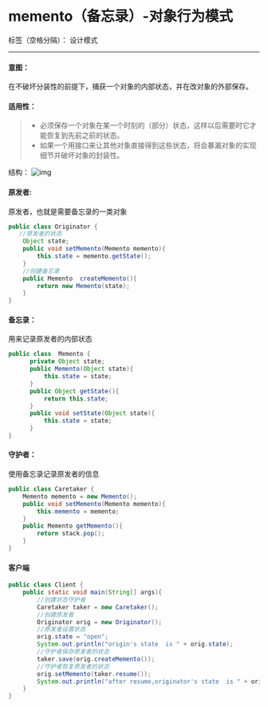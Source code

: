 # memento（备忘录）-对象行为模式

标签（空格分隔）： 设计模式

---
#### 意图：
在不破坏分装性的前提下，捕获一个对象的内部状态，并在改对象的外部保存。
#### 适用性：
> * 必须保存一个对象在某一个时刻的（部分）状态，这样以后需要时它才能恢复到先前之前的状态。
> * 如果一个用接口来让其他对象直接得到这些状态，将会暴漏对象的实现细节并破坏对象的封装性。

结构：
![img](http://7xawio.com1.z0.glb.clouddn.com/design_pattern_memento.png)
#### 原发者:
原发者，也就是需要备忘录的一类对象
```java
public class Originator {
   //原发者的状态
	Object state;
	public void setMemento(Memento memento){
		this.state = memento.getState();
	}
    //创建备忘录
	public Memento  createMemento(){
		return new Memento(state);
	}
}
```
#### 备忘录：
用来记录原发者的内部状态
```java
public class  Memento {
      private Object state;
      public Memento(Object state){
    	  this.state = state;
      }
      public Object getState(){
    	  return this.state;
      }
      public void setState(Object state){
    	  this.state = state;
      }
}
```
#### 守护者：
使用备忘录记录原发者的信息
```java
public class Caretaker {
	Memento memento = new Memento(); 
	public void setMemento(Memento memento){
     	this.memento = memento;
	}
	public Memento getMemento(){
		return stack.pop();
	}
}
```
#### 客户端
```java
public class Client {
	public static void main(String[] args){
	    //创建状态守护者
        Caretaker taker = new Caretaker();
        //创建原发者
        Originator orig = new Originator();
        //原发者设置状态
        orig.state = "open";
        System.out.println("origin's state  is " + orig.state);
        //守护者保存原发者的状态
        taker.save(orig.createMemento());
        //守护者恢复原发者的状态
        orig.setMemento(taker.resume());
        System.out.println("after resume,originator's state  is " + orig.state);
	}
}

```





